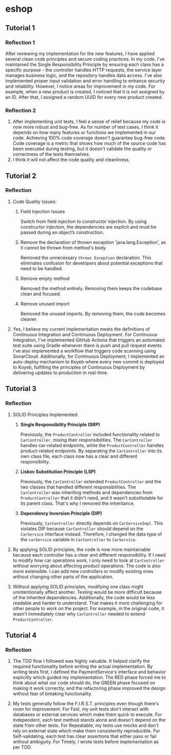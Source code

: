 # eshop

## Tutorial 1

### Reflection 1

After reviewing my implementation for the new features, I have applied several clean code principles and secure coding practices. In my code, I've maintained the Single Responsibility Principle by ensuring each class has a specific purpose - the controller handles HTTP requests, the service layer manages business logic, and the repository handles data access. I've also implemented proper input validation and error handling to enhance security and reliability. However, I notice areas for improvement in my code. For example, when a new product is created, I noticed that it is not assigned by an ID. After that, I assigned a random UUID for every new product created.

### Reflection 2

1. After implementing unit tests, I feel a sense of relief because my code is now more robust and bug-free. As for number of test cases, I think it depends on how many features or functions we implemented in our code. Achieving 100% code coverage doesn't guarantee bug-free code. Code coverage is a metric that shows how much of the source code has been executed during testing, but it doesn't validate the quality or correctness of the tests themselves.
2. I think it will not affect the code quality and cleanliness.

## Tutorial 2

### Reflection

1. Code Quality Issues:
   1. Field Injection Issues
      
      Switch from field injection to constructor injection. By using constructor injection, the dependencies are explicit and must be passed during an object’s construction.

   2. Remove the declaration of thrown exception 'java.lang.Exception', as it cannot be thrown from method's body.

      Removed the unnecessary `throws Exception` declaration. This eliminates confusion for developers about potential exceptions that need to be handled.
   
   3. Remove empty method

      Removed the method entirely. Removing them keeps the codebase clean and focused.   

   4. Remove unused import

      Removed the unused imports. By removing them, the code becomes cleaner.

2. Yes, I believe my current implementation meets the definitions of Continuous Integration and Continuous Deployment. For Continuous Integration, I’ve implemented GitHub Actions that triggers an automated test suite using Gradle whenever there is push and pull request events. I've also implemented a workflow that triggers code scanning using SonarCloud. Additionally, for Continuous Deployment, I implemented an auto-deploy mechanism to Koyeb where every new commit is deployed to Koyeb, fulfilling the principles of Continuous Deployment by delivering updates to production in real-time.

## Tutorial 3

### Reflection

1. SOLID Principles Implemented:
   1. **Single Responsibility Principle (SRP)**

      Previously, the `ProductController` included functionality related to `CarController`, mixing their responsibilities. The `CarController` handles car-related endpoints, while the `ProductController` handles product-related endpoints. By separating the `CarController` into its own class file, each class now has a clear and different responsibility.

   2. **Liskov Substitution Principle (LSP)**

      Previously, the `CarController` extended `ProductController` and the two classes that handled different responsibilities. The `CarController` was inheriting methods and dependencies from `ProductController` that it didn't need, and it wasn't substitutable for its parent class. That's why I removed the inheritance.

   3. **Dependency Inversion Principle (DIP)**

      Previously, `CarController` directly depends on `CarServiceImpl`. This violates DIP because `CarController` should depend on the `CarService` interface instead. Therefore, I changed the data type of the `carService` variable in `CarController` to `CarService`.
   
2. By applying SOLID principles, the code is now more maintainable because each controller has a clear and different responsibility. If I need to modify how car operations work, I only need to look at `CarController` without worrying about affecting product operations. The code is also more extensible. I can add new controllers or modify existing ones without changing other parts of the application.

3. Without applying SOLID principles, modifying one class might unintentionally affect another. Testing would be more difficult because of the inherited dependencies. Additionally, the code would be less readable and harder to understand. That makes it more challenging for other people to work on the project. For example, in the original code, it wasn't immediately clear why `CarController` needed to extend `ProductController`.

## Tutorial 4

### Reflection

1. The TDD flow I followed was highly valuable. It helped clarify the required functionality before writing the actual implementation. By writing tests first, I defined the PaymentService's interface and behavior explicitly which guided my implementation. The RED phase forced me to think about what our code should do, the GREEN phase focused on making it work correctly, and the refactoring phase improved the design without fear of breaking functionality.

2. My tests generally follow the F.I.R.S.T. principles even though there's room for improvement. For Fast, my unit tests don't interact with databases or external services which make them quick to execute. For Independent, each test method stands alone and doesn't depend on the state from other tests. For Repeatable, my tests use mocks and don't rely on external state which make them consistently reproducible. For Self-validating, each test has clear assertions that either pass or fail without ambiguity. For Timely, I wrote tests before implementation as per TDD. 